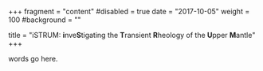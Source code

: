 +++
fragment = "content"
#disabled = true
date = "2017-10-05"
weight = 100
#background = ""

title = "iSTRUM: **i**nve**S**tigating the **T**ransient **R**heology of the **U**pper **M**antle"
+++

words go here. 
